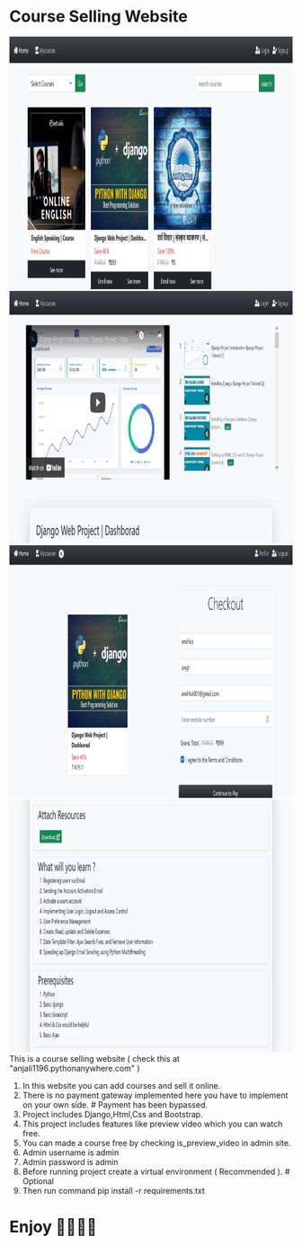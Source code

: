 # Course Selling Website

<img src="static/css/Screenshot%202021-10-23%20at%2015-00-37%20classes%20on.png" width="800" height="450">

<img src="static/css/Screenshot%202021-10-23%20at%2015-01-02%20classes%20on.png" width="800" height="450">

<img src="static/css/Screenshot%202021-10-23%20at%2015-02-26%20classes%20on.png" width="800" height="450">

<img src="static/css/Screenshot%202021-10-23%20at%2015-02-45%20classes%20on.png" width="800" height="450">
This is a course selling website ( check this at "anjali1196.pythonanywhere.com" )

1. In this website you can add courses and sell it online.
2. There is no payment gateway implemented here you have to implement on your own side.  # Payment has been bypassed.
3. Project includes Django,Html,Css and Bootstrap.
4. This project includes features like preview video which you can watch free.
5. You can made a course free by checking is_preview_video in admin site.
6. Admin username is admin
7. Admin password is admin
8. Before running project create a virtual environment ( Recommended ).    # Optional
9. Then run command pip install -r requirements.txt

# Enjoy 🥳🥳🥳🥳
